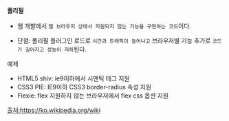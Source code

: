 ### `폴리필`

- 웹 개발에서 `웹 브라우저 상에서 지원되지 않는 기능을 구현하는 코드`이다.

- 단점: 폴리필 플러그인 로드로 `시간과 트래픽이 늘어나고` 브라우저별 기능 추가로 `코드가 길어지고 성능이 저하`된다.

예제

- HTML5 shiv: ie9이하에서 시맨틱 태그 지원
- CSS3 PIE: IE9이하 CSS3 border-radius 속성 지원
- Flexie: flex 지원하지 않는 브라우저에서 flex css 옵션 지원

[출처:https://ko.wikipedia.org/wiki ](<https://ko.wikipedia.org/wiki/%ED%8F%B4%EB%A6%AC%ED%95%84_(%ED%94%84%EB%A1%9C%EA%B7%B8%EB%9E%98%EB%B0%8D)>)
